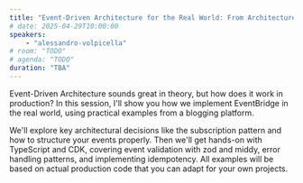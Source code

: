 ```yaml
---
title: "Event-Driven Architecture for the Real World: From Architecture to Implementation with EventBridge and TypeScript"
# date: 2025-04-29T10:00:00
speakers:
    - "alessandro-volpicella"
# room: "TODO"
# agenda: "TODO"
duration: "TBA"
---
```


Event-Driven Architecture sounds great in theory, but how does it work in production? In this session, I'll show you how we implement EventBridge in the real world, using practical examples from a blogging platform.

We'll explore key architectural decisions like the subscription pattern and how to structure your events properly. Then we'll get hands-on with TypeScript and CDK, covering event validation with zod and middy, error handling patterns, and implementing idempotency. All examples will be based on actual production code that you can adapt for your own projects.
